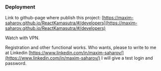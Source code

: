 

### Deployment

Link to github-page where publish this project: [https://maxim-saharov.github.io/ReactKamasutra/#/developers](https://maxim-saharov.github.io/ReactKamasutra/#/developers)

Watch with VPN.

Registration and other functional works. Who wants, please to write to me at Linkedin 
[https://www.linkedin.com/in/maxim-saharov/](https://www.linkedin.com/in/maxim-saharov/) 
I will give a test login and password.
